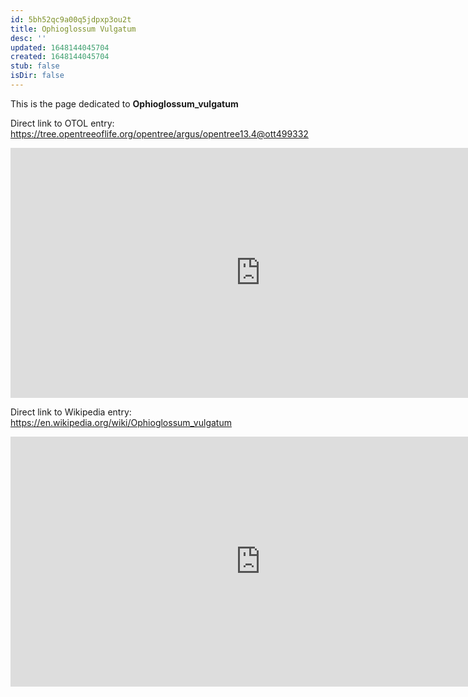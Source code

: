 ```yaml
---
id: 5bh52qc9a00q5jdpxp3ou2t
title: Ophioglossum Vulgatum
desc: ''
updated: 1648144045704
created: 1648144045704
stub: false
isDir: false
---
```

This is the page dedicated to **Ophioglossum_vulgatum**


Direct link to OTOL entry: https://tree.opentreeoflife.org/opentree/argus/opentree13.4@ott499332



<html>
    <body>
    <iframe src="https://tree.opentreeoflife.org/opentree/argus/opentree13.4@ott499332"
    width="800" height="400" frameborder="0" allowfullscreen> </iframe>
    </body>
</html>
    


Direct link to Wikipedia entry: https://en.wikipedia.org/wiki/Ophioglossum_vulgatum



<html>
    <body>
    <iframe src="https://en.wikipedia.org/wiki/Ophioglossum_vulgatum"
    width="800" height="400" frameborder="0" allowfullscreen> </iframe>
    </body>
</html>
    
